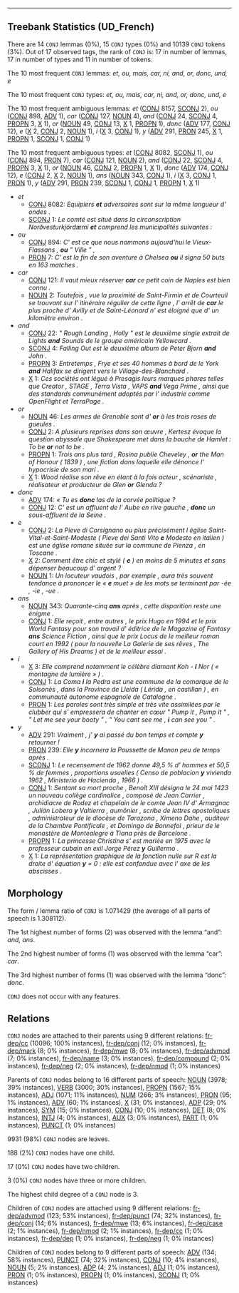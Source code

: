 

--------------------------------------------------------------------------------

## Treebank Statistics (UD_French)

There are 14 `CONJ` lemmas (0%), 15 `CONJ` types (0%) and 10139 `CONJ` tokens (3%).
Out of 17 observed tags, the rank of `CONJ` is: 17 in number of lemmas, 17 in number of types and 11 in number of tokens.

The 10 most frequent `CONJ` lemmas: <em>et, ou, mais, car, ni, and, or, donc, und, e</em>

The 10 most frequent `CONJ` types:  <em>et, ou, mais, car, ni, and, or, donc, und, e</em>

The 10 most frequent ambiguous lemmas: <em>et</em> ([CONJ]() 8157, [SCONJ]() 2), <em>ou</em> ([CONJ]() 898, [ADV]() 1), <em>car</em> ([CONJ]() 127, [NOUN]() 4), <em>and</em> ([CONJ]() 24, [SCONJ]() 4, [PROPN]() 3, [X]() 1), <em>or</em> ([NOUN]() 49, [CONJ]() 13, [X]() 1, [PROPN]() 1), <em>donc</em> ([ADV]() 177, [CONJ]() 12), <em>e</em> ([X]() 2, [CONJ]() 2, [NOUN]() 1), <em>i</em> ([X]() 3, [CONJ]() 1), <em>y</em> ([ADV]() 291, [PRON]() 245, [X]() 1, [PROPN]() 1, [SCONJ]() 1, [CONJ]() 1)

The 10 most frequent ambiguous types:  <em>et</em> ([CONJ]() 8082, [SCONJ]() 1), <em>ou</em> ([CONJ]() 894, [PRON]() 7), <em>car</em> ([CONJ]() 121, [NOUN]() 2), <em>and</em> ([CONJ]() 22, [SCONJ]() 4, [PROPN]() 3, [X]() 1), <em>or</em> ([NOUN]() 46, [CONJ]() 2, [PROPN]() 1, [X]() 1), <em>donc</em> ([ADV]() 174, [CONJ]() 12), <em>e</em> ([CONJ]() 2, [X]() 2, [NOUN]() 1), <em>ans</em> ([NOUN]() 343, [CONJ]() 1), <em>i</em> ([X]() 3, [CONJ]() 1, [PRON]() 1), <em>y</em> ([ADV]() 291, [PRON]() 239, [SCONJ]() 1, [CONJ]() 1, [PROPN]() 1, [X]() 1)


* <em>et</em>
  * [CONJ]() 8082: <em>Equipiers <b>et</b> adversaires sont sur la même longueur d' ondes .</em>
  * [SCONJ]() 1: <em>Le comté est situé dans la circonscription Norðvesturkjördæmi <b>et</b> comprend les municipalités suivantes :</em>
* <em>ou</em>
  * [CONJ]() 894: <em>C' est ce que nous nommons aujourd'hui le Vieux-Flassans , <b>ou</b> " Ville " ,</em>
  * [PRON]() 7: <em>C' est la fin de son aventure à Chelsea <b>ou</b> il signa 50 buts en 163 matches .</em>
* <em>car</em>
  * [CONJ]() 121: <em>Il vaut mieux réserver <b>car</b> ce petit coin de Naples est bien connu .</em>
  * [NOUN]() 2: <em>Toutefois , vue la proximité de Saint-Firmin et de Courteuil se trouvant sur l' itinéraire régulier de cette ligne , l' arrêt de <b>car</b> le plus proche d' Avilly et de Saint-Léonard n' est éloigné que d' un kilomètre environ .</em>
* <em>and</em>
  * [CONJ]() 22: <em>" Rough Landing , Holly " est le deuxième single extrait de Lights <b>and</b> Sounds de le groupe américain Yellowcard .</em>
  * [SCONJ]() 4: <em>Falling Out est le deuxième album de Peter Bjorn <b>and</b> John .</em>
  * [PROPN]() 3: <em>Entretemps , Frye et ses 40 hommes à bord de le York <b>and</b> Halifax se dirigent vers le Village-des-Blanchard .</em>
  * [X]() 1: <em>Ces sociétés ont légué à Presagis leurs marques phares telles que Creator , STAGE , Terra Vista , VAPS <b>and</b> Vega Prime , ainsi que des standards communément adoptés par l' industrie comme OpenFlight et TerraPage .</em>
* <em>or</em>
  * [NOUN]() 46: <em>Les armes de Grenoble sont d' <b>or</b> à les trois roses de gueules .</em>
  * [CONJ]() 2: <em>A plusieurs reprises dans son œuvre , Kertesz évoque la question abyssale que Shakespeare met dans la bouche de Hamlet : To be <b>or</b> not to be .</em>
  * [PROPN]() 1: <em>Trois ans plus tard , Rosina publie Cheveley , <b>or</b> the Man of Honour ( 1839 ) , une fiction dans laquelle elle dénonce l' hypocrisie de son mari .</em>
  * [X]() 1: <em>Wood réalise son rêve en étant à la fois acteur , scénariste , réalisateur et producteur de Glen <b>or</b> Glenda ?</em>
* <em>donc</em>
  * [ADV]() 174: <em>« Tu es <b>donc</b> las de la corvée politique ?</em>
  * [CONJ]() 12: <em>C' est un affluent de l' Aube en rive gauche , <b>donc</b> un sous-affluent de la Seine .</em>
* <em>e</em>
  * [CONJ]() 2: <em>La Pieve di Corsignano ou plus précisément l église Saint-Vital-et-Saint-Modeste ( Pieve dei Santi Vito <b>e</b> Modesto en italien ) est une église romane située sur la commune de Pienza , en Toscane .</em>
  * [X]() 2: <em>Comment être chic et stylé ( <b>e</b> ) en moins de 5 minutes et sans dépenser beaucoup d' argent ?</em>
  * [NOUN]() 1: <em>Un locuteur vaudois , par exemple , aura très souvent tendance à prononcer le « <b>e</b> muet » de les mots se terminant par -ée , -ie , -ue .</em>
* <em>ans</em>
  * [NOUN]() 343: <em>Quarante-cinq <b>ans</b> après , cette disparition reste une énigme .</em>
  * [CONJ]() 1: <em>Elle reçoit , entre autres , le prix Hugo en 1994 et le prix World Fantasy pour son travail d' éditrice de le Magazine of Fantasy <b>ans</b> Science Fiction , ainsi que le prix Locus de le meilleur roman court en 1992 ( pour la nouvelle La Galerie de ses rêves , The Gallery of His Dreams ) et de le meilleur essai .</em>
* <em>i</em>
  * [X]() 3: <em>Elle comprend notamment le célèbre diamant Koh - <b>i</b> Nor ( « montagne de lumière » ) .</em>
  * [CONJ]() 1: <em>La Coma <b>i</b> la Pedra est une commune de la comarque de le Solsonès , dans la Province de Lleida ( Lérida , en castillan ) , en communauté autonome espagnole de Catalogne .</em>
  * [PRON]() 1: <em>Les paroles sont très simple et très vite assimilées par le clubber qui s' empressera de chanter en cœur " Pump it , Pump it " , " Let me see your booty " , " You cant see me , <b>i</b> can see you " .</em>
* <em>y</em>
  * [ADV]() 291: <em>Vraiment , j' <b>y</b> ai passé du bon temps et compte <b>y</b> retourner !</em>
  * [PRON]() 239: <em>Elle <b>y</b> incarnera la Poussette de Manon peu de temps après .</em>
  * [SCONJ]() 1: <em>Le recensement de 1962 donne 49,5 % d' hommes et 50,5 % de femmes , proportions usuelles ( Censo de poblacion <b>y</b> vivienda 1962 , Ministerio de Hacienda , 1966 ) .</em>
  * [CONJ]() 1: <em>Sentant sa mort proche , Benoît XIII désigna le 24 mai 1423 un nouveau collège cardinalice , composé de Jean Carrier , archidiacre de Rodez et chapelain de le comte Jean IV d' Armagnac , Julián Lobera <b>y</b> Valtierra , aumônier , scribe de lettres apostoliques , administrateur de le diocèse de Tarazona , Ximeno Dahe , auditeur de la Chambre Pontificale , et Domingo de Bonnefoi , prieur de le monastère de Montealegre à Tiana près de Barcelone .</em>
  * [PROPN]() 1: <em>La princesse Christina s' est mariée en 1975 avec le professeur cubain en exil Jorge Pérez <b>y</b> Guillermo .</em>
  * [X]() 1: <em>La représentation graphique de la fonction nulle sur R est la droite d' équation <b>y</b> = 0 : elle est confondue avec l' axe de les abscisses .</em>

## Morphology

The form / lemma ratio of `CONJ` is 1.071429 (the average of all parts of speech is 1.308112).

The 1st highest number of forms (2) was observed with the lemma “and”: <em>and, ans</em>.

The 2nd highest number of forms (1) was observed with the lemma “car”: <em>car</em>.

The 3rd highest number of forms (1) was observed with the lemma “donc”: <em>donc</em>.

`CONJ` does not occur with any features.


## Relations

`CONJ` nodes are attached to their parents using 9 different relations: [fr-dep/cc]() (10096; 100% instances), [fr-dep/conj]() (12; 0% instances), [fr-dep/mark]() (8; 0% instances), [fr-dep/mwe]() (8; 0% instances), [fr-dep/advmod]() (7; 0% instances), [fr-dep/name]() (3; 0% instances), [fr-dep/compound]() (2; 0% instances), [fr-dep/neg]() (2; 0% instances), [fr-dep/nmod]() (1; 0% instances)

Parents of `CONJ` nodes belong to 16 different parts of speech: [NOUN]() (3978; 39% instances), [VERB]() (3000; 30% instances), [PROPN]() (1567; 15% instances), [ADJ]() (1071; 11% instances), [NUM]() (266; 3% instances), [PRON]() (95; 1% instances), [ADV]() (60; 1% instances), [X]() (31; 0% instances), [ADP]() (29; 0% instances), [SYM]() (15; 0% instances), [CONJ]() (10; 0% instances), [DET]() (8; 0% instances), [INTJ]() (4; 0% instances), [AUX]() (3; 0% instances), [PART]() (1; 0% instances), [PUNCT]() (1; 0% instances)

9931 (98%) `CONJ` nodes are leaves.

188 (2%) `CONJ` nodes have one child.

17 (0%) `CONJ` nodes have two children.

3 (0%) `CONJ` nodes have three or more children.

The highest child degree of a `CONJ` node is 3.

Children of `CONJ` nodes are attached using 9 different relations: [fr-dep/advmod]() (123; 53% instances), [fr-dep/punct]() (74; 32% instances), [fr-dep/conj]() (14; 6% instances), [fr-dep/mwe]() (13; 6% instances), [fr-dep/case]() (2; 1% instances), [fr-dep/nmod]() (2; 1% instances), [fr-dep/cc]() (1; 0% instances), [fr-dep/dep]() (1; 0% instances), [fr-dep/neg]() (1; 0% instances)

Children of `CONJ` nodes belong to 9 different parts of speech: [ADV]() (134; 58% instances), [PUNCT]() (74; 32% instances), [CONJ]() (10; 4% instances), [NOUN]() (5; 2% instances), [ADP]() (4; 2% instances), [ADJ]() (1; 0% instances), [PRON]() (1; 0% instances), [PROPN]() (1; 0% instances), [SCONJ]() (1; 0% instances)

